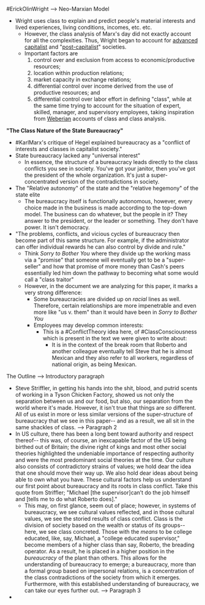 #ErickOlinWright
-->  Neo-Marxian Model
- Wright uses class to explain and predict people's material interests and lived experiences, living conditions, incomes, etc. etc. 
	- However, the class analysis of Marx's day did not exactly account for all the complexities. Thus, Wright began to account for [advanced capitalist](https://en.wikipedia.org/wiki/Advanced_capitalism "Advanced capitalism") and "[post-capitalist](https://en.wikipedia.org/wiki/Post-capitalist "Post-capitalist")" societies.
	- Important factors are 
		1.   control over and exclusion from access to economic/productive resources;
		2.   location within production relations;
		3.   market capacity in exchange relations;
		4.    differential control over income derived from the use of productive resources; and
		5.    differential control over labor effort in defining "class", while at the same time trying to account for the situation of expert, skilled, manager, and supervisory employees, taking inspiration from [Weberian](https://en.wikipedia.org/wiki/Max_Weber "Max Weber") accounts of class and class analysis.

**"The Class Nature of the State Bureaucracy"**
- #KarlMarx's critique of Hegel explained bureaucracy as a "conflict of interests and classes in capitalist society."
- State bureaucracy lacked any "universal interest"
	- In essence, the structure of a bureaucracy leads directly to the class conflicts you see in society. You've got your janitor, then you've got the president of the whole organization. It's just a super-concentrated version of the contradictions in society. 
- The "Relative autonomy" of the state and the "relative hegemony" of the state elite 
	- The bureaucracy itself is functionally autonomous, however, every choice made in the business is made according to the top-down model. The business can do whatever, but the people in it? They answer to the president, or the leader or something. They don't have power. It isn't democracy. 
- "The problems, conflicts, and vicious cycles of bureaucracy then become part of this same structure. For example, if the administrator can offer individual rewards he can also control by divide and rule."
	- Think *Sorry to Bother You* where they divide up the working mass via a "promise" that someone will eventually get to be a "super-seller" and how that promise of more money than Cash's peers essentially led him down the pathway to becoming what some would call a "class traitor"
	- However, in the document we are analyzing for this paper, it marks a very strong difference: 
		- Some bureaucracies are divided up on *racial* lines as well. Therefore, certain relationships are more impenetrable and even more like "us v. them" than it would have been in *Sorry to Bother You* 
		- Employees may develop common interests: 
			- This is a #ConflictTheory idea here, of #ClassConsciousness which is present in the text we were given to write about: 
				- It is in the context of the break room that Roberto and another colleague eventually tell Steve that he is almost Mexican and they also refer to all workers, regardless of national origin, as being Mexican.

The Outline 
--> Introductory paragraph 
- Steve Striffler, in getting his hands into the shit, blood, and putrid scents of working in a Tyson Chicken Factory, showed us not only the separation between us and our food, but also, our separation from the world where it's made. However, it isn't true that things are *so* different. All of us exist in more or less similar versions of the super-structure of bureaucracy that we see in this paper-- and as a result, we all sit in the same shackles of class.
--> Paragraph 2
- In US culture, there has been a long bent toward authority and respect thereof-- this was, of course, an inexcapable factor of the US being birthed out of Britain; the divine right of kings and most other social theories highlighted the undeniable importance of respecting authority and were the most predominant social theories at the time. Our culture also consists of contradictory strains of values; we hold dear the idea that one should move their way up. We also hold dear ideas about being able to own what you have. These cultural factors help us understand our first point about bureaucracy and its roots in class conflict. Take this quote from Striffler; "Michael [the supervisor]can’t do the job himself and [tells me to do what Roberto does]."
	- This may, on first glance, seem out of place; however, in systems of bureaucracy, we see cultural values reflected, and in those cultural values, we see the storied results of class conflict. Class is the division of society based on the wealth or status of its groups-- here, we see class concreted. Those with the *means* to be college educated, like, say, Michael, a "college educated supervisor," become  members of a higher class than say, Roberto, the breading operator. As a result, he is placed in a higher position in the *bureaucracy* of the plant than others. This allows for the understanding of bureaucracy to emerge; a bureaucracy, more than a formal group based on impersonal relations, is a concentration of the class contradictions of the society from which it emerges. Furthermore, with this established understanding of bureaucracy, we can take our eyes further out. 
--> Paragraph 3
- 
